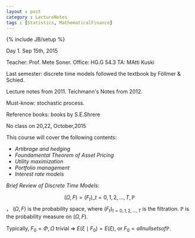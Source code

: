 ```yaml
---
layout : post
category : LectureNotes
tags : [Statistics, MathematicalFinance]
---
```


{% include JB/setup %}


Day 1. Sep 15th, 2015

Teacher: Prof. Mete Soner. Office: HG.G 54.3  TA: MAtti Kuski

Last semester: discrete time models followed the textbook by Föllmer & Schied.

Lecture notes from 2011. Teichmann's Notes from 2012.

Must-know: stochastic process. 

Reference books: books by S.E.Shrere

No class on 20,22, October,2015

This course will cover the following contents: 
- *Artibrage and hedging*
- *Foundamental Theorem of Asset Pricing*
- *Utility maximization*
- *Portfolio management*
- *Interest rate models*

*Brief Review of Discrete Time Models*:

<!-- -->

$$(\Omega, F) = (F_t)\_{t = 0,1,2,...,T}, \mathbb{P}$$， $(\Omega, F)$ is the probability space, where $(F_t)_{t=0,1,2,...,T}$ is the filtration. $\mathbb{P}$ is the probability measure on $(\Omega, F)$.

Typically, $F_0 = {\Phi,\Omega}$ trivial => $E(\xi\mid F_0) = E(\xi)$, or $F_0 = all null sets of \mathbb{P}$.